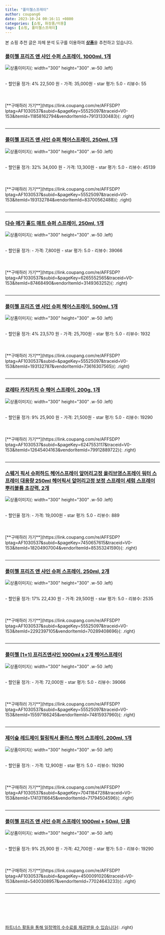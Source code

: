 ```yaml
---
title: "폴미첼스프레이"
author: coupang6
date: 2023-10-24 00:16:11 +0800
categories: [쇼핑, 화장품/미용]
tags: [쇼핑, 폴미첼스프레이]
---
```


본 쇼핑 추천 글은 자체 분석 도구를 이용하여 [**상품**](https://link.coupang.com/a/bao1ui)을 추천하고 있습니다.

### [폴미첼 프리즈 앤 샤인 수퍼 스프레이, 1000ml, 1개](https://link.coupang.com/re/AFFSDP?lptag=AF1030537&subid=&pageKey=55525097&traceid=V0-153&itemId=11858162794&vendorItemId=79131330483)

![상품이미지](https://thumbnail8.coupangcdn.com/thumbnails/remote/230x230ex/image/vendor_inventory/3248/6de72925fee7fb9f61bf8653336e228db4aaaa30311e6ac1c19755a99eca.jpg){: width="300" height="300" .w-50 .left}


<br>
- 할인율 정가: 4%  22,500   원
- 가격: 35,000원
- star 평가: 5.0
- 리뷰수: 55
<br>
<br>
<br>
<br>
[**구매하러 가기**](https://link.coupang.com/re/AFFSDP?lptag=AF1030537&subid=&pageKey=55525097&traceid=V0-153&itemId=11858162794&vendorItemId=79131330483){: .right}
<br>
<br>

---

### [폴미첼 프리즈 앤 샤인 슈퍼 헤어스프레이, 250ml, 1개](https://link.coupang.com/re/AFFSDP?lptag=AF1030537&subid=&pageKey=55525097&traceid=V0-153&itemId=193132784&vendorItemId=83700562488)

![상품이미지](https://thumbnail7.coupangcdn.com/thumbnails/remote/230x230ex/image/vendor_inventory/1d9d/80d06d50bca68743b6b6627da79908c4f71f01ff7a77fb2c0a4c3a4d5bf9.jpg){: width="300" height="300" .w-50 .left}


<br>
- 할인율 정가: 32%  34,000   원
- 가격: 13,300원
- star 평가: 5.0
- 리뷰수: 45139
<br>
<br>
<br>
<br>
[**구매하러 가기**](https://link.coupang.com/re/AFFSDP?lptag=AF1030537&subid=&pageKey=55525097&traceid=V0-153&itemId=193132784&vendorItemId=83700562488){: .right}
<br>
<br>

---

### [다슈 메가 홀드 매트 슈퍼 스프레이, 250ml, 1개](https://link.coupang.com/re/AFFSDP?lptag=AF1030537&subid=&pageKey=6265552565&traceid=V0-153&itemId=87468490&vendorItemId=3149363252)

![상품이미지](https://thumbnail10.coupangcdn.com/thumbnails/remote/230x230ex/image/retail/images/261317431930326-23c5ce12-ba67-46a5-9db4-90023cfb8a00.jpg){: width="300" height="300" .w-50 .left}


<br>
- 할인율 정가: 
- 가격: 7,800원
- star 평가: 5.0
- 리뷰수: 39066
<br>
<br>
<br>
<br>
[**구매하러 가기**](https://link.coupang.com/re/AFFSDP?lptag=AF1030537&subid=&pageKey=6265552565&traceid=V0-153&itemId=87468490&vendorItemId=3149363252){: .right}
<br>
<br>

---

### [폴미첼 프리즈 앤 샤인 슈퍼 헤어스프레이, 500ml, 1개](https://link.coupang.com/re/AFFSDP?lptag=AF1030537&subid=&pageKey=55525097&traceid=V0-153&itemId=193132787&vendorItemId=73616307565)

![상품이미지](https://thumbnail9.coupangcdn.com/thumbnails/remote/230x230ex/image/vendor_inventory/8879/01b6667bc32821a8fc5e2e65c3284a0ac1660981d3a005be71fd5cb5cc4d.jpg){: width="300" height="300" .w-50 .left}


<br>
- 할인율 정가: 4%  23,570   원
- 가격: 25,700원
- star 평가: 5.0
- 리뷰수: 1932
<br>
<br>
<br>
<br>
[**구매하러 가기**](https://link.coupang.com/re/AFFSDP?lptag=AF1030537&subid=&pageKey=55525097&traceid=V0-153&itemId=193132787&vendorItemId=73616307565){: .right}
<br>
<br>

---

### [로레타 카치카치 슈 헤어 스프레이, 200g, 1개](https://link.coupang.com/re/AFFSDP?lptag=AF1030537&subid=&pageKey=6247553117&traceid=V0-153&itemId=12645404163&vendorItemId=79912889722)

![상품이미지](https://thumbnail6.coupangcdn.com/thumbnails/remote/230x230ex/image/rs_quotation_api/71a0s8vj/dd50ad82e20a480ba5335f23368d61cb.jpg){: width="300" height="300" .w-50 .left}


<br>
- 할인율 정가: 9%  25,900   원
- 가격: 21,500원
- star 평가: 5.0
- 리뷰수: 19290
<br>
<br>
<br>
<br>
[**구매하러 가기**](https://link.coupang.com/re/AFFSDP?lptag=AF1030537&subid=&pageKey=6247553117&traceid=V0-153&itemId=12645404163&vendorItemId=79912889722){: .right}
<br>
<br>

---

### [스웨거 픽서 슈퍼하드 헤어스프레이 앞머리고정 올리브영스프레이 워터 스프레이 대용량 250ml 헤어픽서 앞머리고정 보정 스프레이 세럼 스프레이 뿌리볼륨 초강력, 2개](https://link.coupang.com/re/AFFSDP?lptag=AF1030537&subid=&pageKey=7450657615&traceid=V0-153&itemId=18204907004&vendorItemId=85353241590)

![상품이미지](https://thumbnail8.coupangcdn.com/thumbnails/remote/230x230ex/image/vendor_inventory/14d9/344688d22414d2232d7fc227fec2733c535b06cb02d9cfd15063dd0c5ef7.jpg){: width="300" height="300" .w-50 .left}


<br>
- 할인율 정가: 
- 가격: 19,000원
- star 평가: 5.0
- 리뷰수: 889
<br>
<br>
<br>
<br>
[**구매하러 가기**](https://link.coupang.com/re/AFFSDP?lptag=AF1030537&subid=&pageKey=7450657615&traceid=V0-153&itemId=18204907004&vendorItemId=85353241590){: .right}
<br>
<br>

---

### [폴미첼 프리즈 앤 샤인 슈퍼 스프레이, 250ml, 2개](https://link.coupang.com/re/AFFSDP?lptag=AF1030537&subid=&pageKey=55525097&traceid=V0-153&itemId=2292397105&vendorItemId=70289408696)

![상품이미지](https://thumbnail10.coupangcdn.com/thumbnails/remote/230x230ex/image/vendor_inventory/3112/56ed57cbd68fac5b39985c7d5a948a2f828e91d0a3cf7febf0d3bd2e933d.jpg){: width="300" height="300" .w-50 .left}


<br>
- 할인율 정가: 17%  22,430   원
- 가격: 29,500원
- star 평가: 5.0
- 리뷰수: 2535
<br>
<br>
<br>
<br>
[**구매하러 가기**](https://link.coupang.com/re/AFFSDP?lptag=AF1030537&subid=&pageKey=55525097&traceid=V0-153&itemId=2292397105&vendorItemId=70289408696){: .right}
<br>
<br>

---

### [폴미첼 [1+1] 프리즈앤샤인 1000ml x 2개 헤어스프레이](https://link.coupang.com/re/AFFSDP?lptag=AF1030537&subid=&pageKey=55525097&traceid=V0-153&itemId=15597166245&vendorItemId=74815937960)

![상품이미지](https://thumbnail9.coupangcdn.com/thumbnails/remote/230x230ex/image/vendor_inventory/images/2019/01/04/19/5/49032788-ebc4-4795-9054-183c12cdaf6b.jpg){: width="300" height="300" .w-50 .left}


<br>
- 할인율 정가: 
- 가격: 72,000원
- star 평가: 5.0
- 리뷰수: 39066
<br>
<br>
<br>
<br>
[**구매하러 가기**](https://link.coupang.com/re/AFFSDP?lptag=AF1030537&subid=&pageKey=55525097&traceid=V0-153&itemId=15597166245&vendorItemId=74815937960){: .right}
<br>
<br>

---

### [제이숲 레드제이 힐링픽서 플러스 헤어 스프레이, 200ml, 1개](https://link.coupang.com/re/AFFSDP?lptag=AF1030537&subid=&pageKey=7041184728&traceid=V0-153&itemId=17413116645&vendorItemId=71794504596)

![상품이미지](https://thumbnail6.coupangcdn.com/thumbnails/remote/230x230ex/image/retail/images/3672055942505729-ef79c2cb-26c4-4f6a-b62b-8f04feecc8f5.jpg){: width="300" height="300" .w-50 .left}


<br>
- 할인율 정가: 
- 가격: 12,900원
- star 평가: 5.0
- 리뷰수: 19290
<br>
<br>
<br>
<br>
[**구매하러 가기**](https://link.coupang.com/re/AFFSDP?lptag=AF1030537&subid=&pageKey=7041184728&traceid=V0-153&itemId=17413116645&vendorItemId=71794504596){: .right}
<br>
<br>

---

### [폴미첼 프리즈 앤 샤인 슈퍼 스프레이 1000ml + 50ml, 단품](https://link.coupang.com/re/AFFSDP?lptag=AF1030537&subid=&pageKey=4500091020&traceid=V0-153&itemId=5400308957&vendorItemId=77024643233)

![상품이미지](https://thumbnail9.coupangcdn.com/thumbnails/remote/230x230ex/image/vendor_inventory/2ea6/d049ff824aded0716109084220daec7140b4df230ef277076c39dc4c0058.jpg){: width="300" height="300" .w-50 .left}


<br>
- 할인율 정가: 9%  25,900   원
- 가격: 42,700원
- star 평가: 5.0
- 리뷰수: 19290
<br>
<br>
<br>
<br>
[**구매하러 가기**](https://link.coupang.com/re/AFFSDP?lptag=AF1030537&subid=&pageKey=4500091020&traceid=V0-153&itemId=5400308957&vendorItemId=77024643233){: .right}
<br>
<br>

---
<br><br><br><br><br> [파트너스 활동을 통해 일정액의 수수료를 제공받을 수 있습니다](https://link.coupang.com/a/bao1ui){: .right}